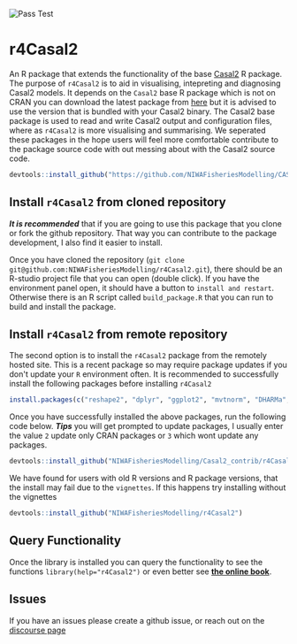 ![Pass Test](https://github.com/NIWAFisheriesModelling/r4Casal2/actions/workflows/CheckDocumentation.yml/badge.svg)

# r4Casal2
An R package that extends the functionality of the base [Casal2](https://github.com/NIWAFisheriesModelling/CASAL2) R package. The purpose of `r4Casal2` is to aid in visualising, intepreting and diagnosing Casal2 models. It depends on the `Casal2` base R package which is not on CRAN you can download the latest package from [here](https://github.com/NIWAFisheriesModelling/CASAL2/tree/master/R-libraries) but it is advised to use the version that is bundled with your Casal2 binary. The Casal2 base package is used to read and write Casal2 output and configuration files, where as `r4Casal2` is more visualising and summarising. We seperated these packages in the hope users will feel more comfortable contribute to the package source code with out messing about with the Casal2 source code.
```r
devtools::install_github("https://github.com/NIWAFisheriesModelling/CASAL2", subdir="R-libraries/casal2", ref = "HEAD")
```


## Install `r4Casal2` from cloned repository
***It is recommended*** that if you are going to use this package that you clone or fork the github repository. That way you can contribute to the package development, I also find it easier to install.

Once you have cloned the repository (`git clone git@github.com:NIWAFisheriesModelling/r4Casal2.git`), there should be an R-studio project file that you can open (double click). If you have the environment panel open, it should have a button to `install and restart`. Otherwise there is an R script called `build_package.R` that you can run to build and install the package.

## Install `r4Casal2` from remote repository
The second option is to install the `r4Casal2` package from the remotely hosted site. This is a recent package so may require package updates if you don't update your `R` environment often. It is recommended to successfully install the following packages before installing `r4Casal2`
```r
install.packages(c("reshape2", "dplyr", "ggplot2", "mvtnorm", "DHARMa","MASS", "knitr"))
```

Once you have successfully installed the above packages, run the following code below. ***Tips*** you will get prompted to update packages, I usually enter the value `2` update only CRAN packages or `3` which wont update any packages.
```r
devtools::install_github("NIWAFisheriesModelling/Casal2_contrib/r4Casal2", build_vignettes  = TRUE)
```
We have found for users with old R versions and R package versions, that the install may fail due to the `vignettes`. If this happens try installing without the vignettes
```r
devtools::install_github("NIWAFisheriesModelling/r4Casal2")
```

## Query Functionality
Once the library is installed you can query the functionality to see the functions `library(help="r4Casal2")` or even better see [**the online book**](https://niwafisheriesmodelling.github.io/r4Casal2/).

## Issues
If you have an issues please create a github issue, or reach out on the [discourse page](https://casal2.discourse.group/) 

